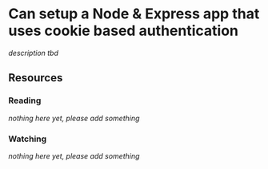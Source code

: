 # Can setup a Node & Express app that uses cookie based authentication

_description tbd_

## Resources

### Reading

_nothing here yet, please add something_

### Watching

_nothing here yet, please add something_
